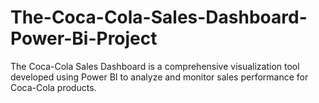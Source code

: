 # The-Coca-Cola-Sales-Dashboard-Power-Bi-Project

The Coca-Cola Sales Dashboard is a comprehensive visualization tool developed using Power BI to analyze and monitor sales performance for Coca-Cola products.



